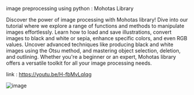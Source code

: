 image preprocessing using python : Mohotas Library

Discover the power of image processing with Mohotas library! Dive into our tutorial where we explore a range of functions and methods to manipulate images effortlessly. Learn how to load and save illustrations, convert images to black and white or sepia, enhance specific colors, and even RGB values. Uncover advanced techniques like producing black and white images using the Otsu method, and mastering object selection, deletion, and outlining. Whether you're a beginner or an expert, Mohotas library offers a versatile toolkit for all your image processing needs. 


link : https://youtu.be/H-fbMvLqIqg

![image](https://github.com/YouAITube/Mohotas/assets/157230552/6ebe6df8-17dd-4314-9ee7-bb44d527d1ac)
